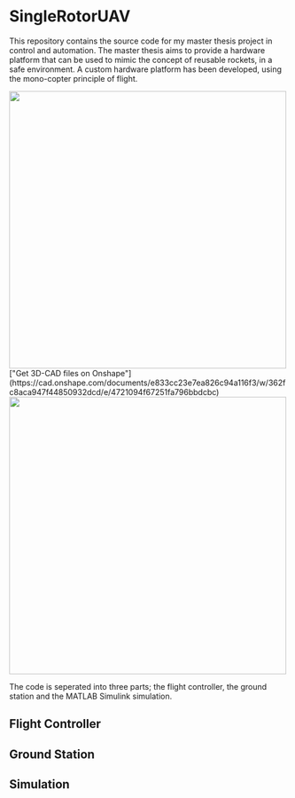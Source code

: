 # SingleRotorUAV

This repository contains the source code for my master thesis project in control and automation. The master thesis aims to provide a hardware platform that can be used to mimic the concept of reusable rockets, in a safe environment. A custom hardware platform has been developed, using the mono-copter principle of flight.

<img src="https://user-images.githubusercontent.com/3758564/121255643-ee6cc280-c8ab-11eb-9352-6f9b62821de6.PNG" width="500">
["Get 3D-CAD files on Onshape"](https://cad.onshape.com/documents/e833cc23e7ea826c94a116f3/w/362fc8aca947f44850932dcd/e/4721094f67251fa796bbdcbc)

<img src="https://user-images.githubusercontent.com/3758564/121256355-c03bb280-c8ac-11eb-8877-31acb0841e57.png" width="500">

The code is seperated into three parts; the flight controller, the ground station and the MATLAB Simulink simulation.

## Flight Controller

## Ground Station

## Simulation
